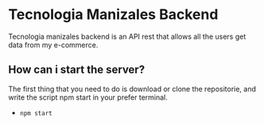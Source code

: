 # Tecnologia Manizales Backend

Tecnologia manizales backend is an API rest that allows all the users get data from my e-commerce.

## How can i start the server?

The first thing that you need to do is download or clone the repositorie, and write the script npm start in your prefer terminal.

* ~~~
  npm start
  ~~~
